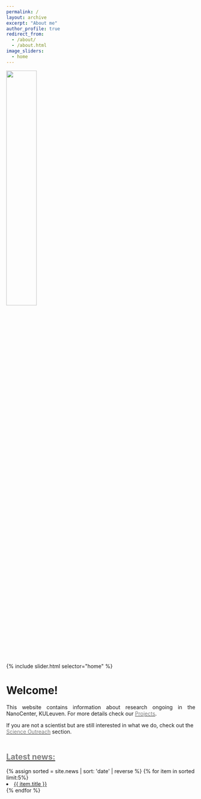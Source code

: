 ```yaml
---
permalink: /
layout: archive
excerpt: "About me"
author_profile: true
redirect_from:
  - /about/
  - /about.html
image_sliders:
  - home
---
```

<body align="left">
<img src='/images/lettericon.png' style='width: 40%'>

{% include slider.html selector="home" %}
<br>
<h1>Welcome!</h1>

<p align= "justify">
This website contains information about research ongoing in the NanoCenter, KULeuven.
For more details check our <a href="{{site.github.url}}/projects"><span style="color:gray">Projects</span></a>.

If you are not a scientist but are still interested in what we do, check out the <a href="{{site.github.url}}/outreach"><span style="color:gray">Science Outreach</span></a> section.
<br>
<hr-bold>
<br>

<div style="text-align:left; vertical-align: middle border-left: 500px">
<h2><a href="{{site.github.url}}/news"><span style="color:gray">Latest news:</span></a></h2>
{% assign sorted = site.news | sort: 'date' | reverse %}
{% for item in sorted limit:5%}
<li><a href="{{ item.url }}">{{ item.title }}</a></li>
{% endfor %}
<br>
</div>
<br>
